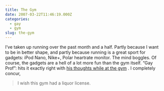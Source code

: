 ```yaml
---
title: The Gym
date: 2007-03-22T11:46:19.000Z
categories:
  - gay
  - gym
slug: the-gym
---
```

I’ve taken up running over the past month and a half. Partly because I want to be in better shape, and partly because running is a great sport for gadgets: iPod Nano, Nike+, Polar heartrate monitor. The mind boggles. Of course, the gadgets are a hell of a lot more fun than the gym itself. “Gay Prof”: hits it exactly right with [his thoughts while at the gym][1] . I completely concur,

> I wish this gym had a liquor license.

 [1]: http://centerofgravitas.blogspot.com/2007/03/feel-burn.html
